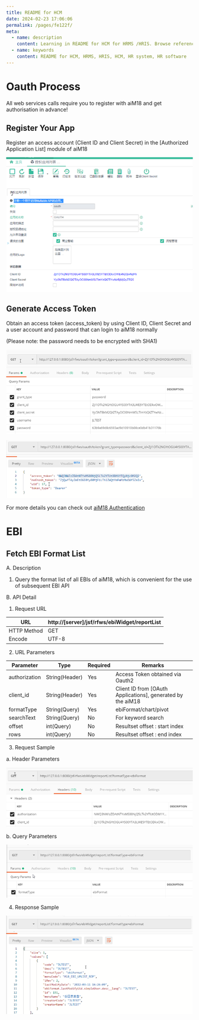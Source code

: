 ```yaml
---
title: README for HCM
date: 2024-02-23 17:06:06
permalink: /pages/fe122f/
meta:
  - name: description
    content: Learning in README for HCM for HRMS /HRIS. Browse reference, sample code, tutorials, and more.
  - name: keywords
    content: README for HCM, HRMS, HRIS, HCM, HR system, HR software
---
```


# Oauth Process

All web services calls require you to register with aiM18 and get authorisation in advance!

## Register Your App

Register an access account (Client ID and Client Secret) in the [Authorized Application List] module of aiM18

![oauth1](/assets/erp/oauth1.png)

## Generate Access Token

Obtain an access token (access_token) by using Client ID, Client Secret and a user account and password that can login to aiM18 normally

(Please note: the password needs to be encrypted with SHA1)

![oauth2](/assets/erp/oauth2.png)

![oauth3](/assets/erp/oauth3.png)

For more details you can check out [aiM18 Authentication](/pages/2ffa7b/)

# EBI

## Fetch EBI Format List

A.    Description

1. Query the format list of all EBIs of aiM18, which is convenient for the use of subsequent EBI API

B.    API Detail

1. Request URL

| URL          | http://[server]/jsf/rfws/ebiWidget/reportList |
| ------------ | --------------------------------------------- |
| HTTP Method | GET                                           |
| Encode     | UTF-8                                         |

 

2. URL Parameters

| Parameter          | Type           | Required | Remarks                           |
| ------------- | -------------- | ---- | ------------------------------ |
| authorization | String(Header) | Yes   | Access Token obtained via Oauth2        |
| client_id     | String(Header) | Yes   | Client ID from [OAuth Applications], generated by the aiM18 |
| formatType    | String(Query)  | Yes   | ebiFormat/chart/pivot          |
| searchText    | String(Query)  | No   | For keyword search                 |
| offset        | int(Query)     | No   | Resultset offset : start index               |
| rows          | int(Query)     | No   | Resultset offset : end index               |

3. Request Sample

a.  Header Parameters

![ebi1](/assets/erp/ebi1.png)

b.  Query Parameters

![ebi2](/assets/erp/ebi2.png)

4. Response Sample

![ebi3](/assets/erp/ebi3.png)